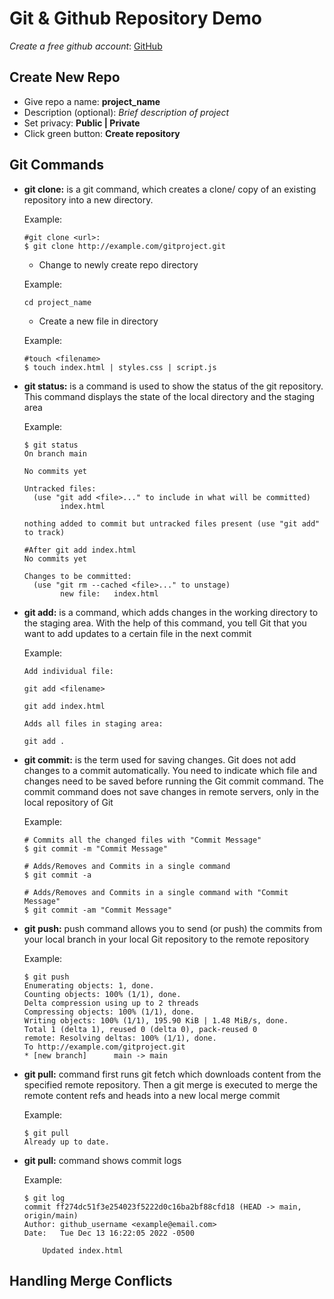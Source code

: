 # Git & Github Repository Demo
*Create a free github account*: [GitHub](https://github.com)

## Create New Repo
  - Give repo a name:  **project_name**
  - Description (optional): *Brief description of project*
  - Set privacy: **Public | Private**
  - Click green button: **Create repository**

## Git Commands
  - __git clone:__ is a git command, which creates a clone/    copy of an existing repository into a new directory.

    Example:
    ```
    #git clone <url>:
    $ git clone http://example.com/gitproject.git
    ```
  
    - Change to newly create repo directory

    Example:
    ```
    cd project_name
    ```

    - Create a new file in directory

    Example:
    ```
    #touch <filename>
    $ touch index.html | styles.css | script.js
    ```

  - __git status:__ is a command is used to show the status of the git repository. This command displays the state of the local directory and the staging area

      Example:
      ```
      $ git status
      On branch main

      No commits yet

      Untracked files:
        (use "git add <file>..." to include in what will be committed)
              index.html

      nothing added to commit but untracked files present (use "git add" to track)

      #After git add index.html
      No commits yet

      Changes to be committed:
        (use "git rm --cached <file>..." to unstage)
              new file:   index.html
      ```

  - __git add:__ is a command, which adds changes in the working directory to the staging area. With the help of this command, you tell Git that you want to add updates to a certain file in the next commit

    Example:
    ```
    Add individual file:

    git add <filename>

    git add index.html

    Adds all files in staging area:
    
    git add .
    ```

  - __git commit:__ is the term used for saving changes. Git does not add changes to a commit automatically. You need to indicate which file and changes need to be saved before running the Git commit command. The commit command does not save changes in remote servers, only in the local repository of Git

      Example:
      ```
      # Commits all the changed files with "Commit Message"
      $ git commit -m "Commit Message"

      # Adds/Removes and Commits in a single command
      $ git commit -a
      
      # Adds/Removes and Commits in a single command with "Commit Message"
      $ git commit -am "Commit Message"
      ```

  - __git push:__ push command allows you to send (or push) the commits from your local branch in your local Git repository to the remote repository

      Example:
      ```
      $ git push
      Enumerating objects: 1, done.
      Counting objects: 100% (1/1), done.
      Delta compression using up to 2 threads
      Compressing objects: 100% (1/1), done.
      Writing objects: 100% (1/1), 195.90 KiB | 1.48 MiB/s, done.
      Total 1 (delta 1), reused 0 (delta 0), pack-reused 0      
      remote: Resolving deltas: 100% (1/1), done.
      To http://example.com/gitproject.git
      * [new branch]      main -> main
      ```

  - __git pull:__ command first runs git fetch which downloads content from the specified remote repository. Then a git merge is executed to merge the remote content refs and heads into a new local merge commit

    Example:
    ```
    $ git pull
    Already up to date.
    ```

  - __git pull:__ command shows commit logs

    Example:
    ```
    $ git log
    commit ff274dc51f3e254023f5222d0c16ba2bf88cfd18 (HEAD -> main, origin/main)
    Author: github_username <example@email.com>
    Date:   Tue Dec 13 16:22:05 2022 -0500

        Updated index.html
    ```

## Handling Merge Conflicts